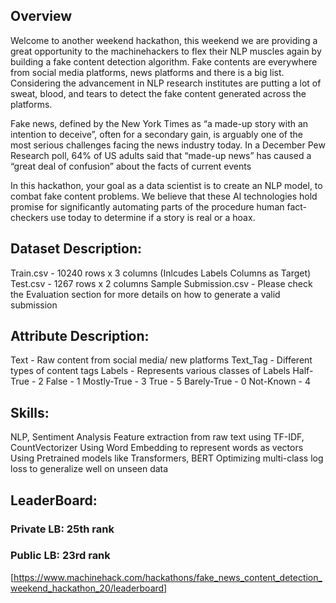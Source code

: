 ## Overview
Welcome to another weekend hackathon, this weekend we are providing a great opportunity to the machinehackers to flex their NLP muscles again by building a fake content detection algorithm. Fake contents are everywhere from social media platforms, news platforms and there is a big list. Considering the advancement in NLP research institutes are putting a lot of sweat, blood, and tears to detect the fake content generated across the platforms.

Fake news, defined by the New York Times as “a made-up story with an intention to deceive”, often for a secondary gain, is arguably one of the most serious challenges facing the news industry today. In a December Pew Research poll, 64% of US adults said that “made-up news” has caused a “great deal of confusion” about the facts of current events

In this hackathon, your goal as a data scientist is to create an NLP model, to combat fake content problems. We believe that these AI technologies hold promise for significantly automating parts of the procedure human fact-checkers use today to determine if a story is real or a hoax.

 

## Dataset Description:

Train.csv - 10240 rows x 3 columns (Inlcudes Labels Columns as Target)
Test.csv - 1267 rows x 2 columns
Sample Submission.csv - Please check the Evaluation section for more details on how to generate a valid submission
 

## Attribute Description:

Text - Raw content from social media/ new platforms
Text_Tag - Different types of content tags
Labels - Represents various classes of Labels
Half-True - 2
False - 1
Mostly-True - 3
True - 5
Barely-True - 0
Not-Known - 4

## Skills:
NLP, Sentiment Analysis
Feature extraction from raw text using TF-IDF, CountVectorizer
Using Word Embedding to represent words as vectors
Using Pretrained models like Transformers, BERT
Optimizing multi-class log loss to generalize well on unseen data

## LeaderBoard:
### Private LB: 25th rank
### Public LB: 23rd rank
[https://www.machinehack.com/hackathons/fake_news_content_detection_weekend_hackathon_20/leaderboard]
